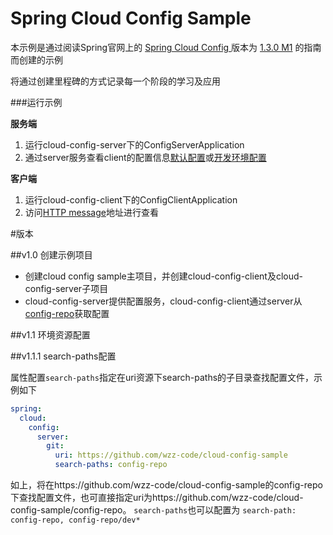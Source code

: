 # Spring Cloud Config Sample

本示例是通过阅读Spring官网上的 [ Spring Cloud Config ](http://cloud.spring.io/spring-cloud-config/) 版本为 [1.3.0 M1](http://cloud.spring.io/spring-cloud-static/spring-cloud-config/1.3.0.M1/) 的指南而创建的示例

将通过创建里程碑的方式记录每一个阶段的学习及应用

###运行示例

__服务端__

1. 运行cloud-config-server下的ConfigServerApplication
1. 通过server服务查看client的配置信息[默认配置](http://localhost:8888/config-client/default)或[开发环境配置](http://localhost:8888/config-client/dev)

__客户端__

1. 运行cloud-config-client下的ConfigClientApplication
1. 访问[HTTP message](http://localhost:8080/message)地址进行查看

#版本

##v1.0 创建示例项目

- 创建cloud config sample主项目，并创建cloud-config-client及cloud-config-server子项目
- cloud-config-server提供配置服务，cloud-config-client通过server从[config-repo](https://github.com/wzz-code/config-repo)获取配置

##v1.1 环境资源配置

##v1.1.1 search-paths配置

属性配置`search-paths`指定在uri资源下search-paths的子目录查找配置文件，示例如下
```yaml
spring:
  cloud:
    config:
      server:
        git:
          uri: https://github.com/wzz-code/cloud-config-sample
          search-paths: config-repo
```
如上，将在https://github.com/wzz-code/cloud-config-sample的config-repo下查找配置文件，也可直接指定uri为https://github.com/wzz-code/cloud-config-sample/config-repo。
`search-paths`也可以配置为 `search-path: config-repo, config-repo/dev*`






